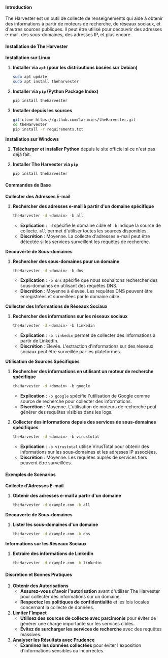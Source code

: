 #### Introduction

The Harvester est un outil de collecte de renseignements qui aide à obtenir des informations à partir de moteurs de recherche, de réseaux sociaux, et d'autres sources publiques. Il peut être utilisé pour découvrir des adresses e-mail, des sous-domaines, des adresses IP, et plus encore.

#### Installation de The Harvester

**Installation sur Linux**

1.  **Installer via `apt` (pour les distributions basées sur Debian)**

    ```bash
    sudo apt update
    sudo apt install theharvester
    ```
2.  **Installer via `pip` (Python Package Index)**

    ```bash
    pip install theharvester
    ```
3.  **Installer depuis les sources**

    ```bash
    git clone https://github.com/laramies/theHarvester.git
    cd theHarvester
    pip install -r requirements.txt
    ```

**Installation sur Windows**

1. **Télécharger et installer Python** depuis le site officiel si ce n'est pas déjà fait.
2.  **Installer The Harvester via `pip`**

    ```bash
    pip install theharvester
    ```

#### Commandes de Base

**Collecter des Adresses E-mail**

1.  **Rechercher des adresses e-mail à partir d'un domaine spécifique**

    ```bash
    theHarvester -d <domain> -b all
    ```

    * **Explication** : `-d` spécifie le domaine cible et `-b` indique la source de collecte. `all` permet d'utiliser toutes les sources disponibles.
    * **Discrétion** : Moyenne. La collecte d'adresses e-mail peut être détectée si les services surveillent les requêtes de recherche.

**Découverte de Sous-domaines**

1.  **Rechercher des sous-domaines pour un domaine**

    ```bash
    theHarvester -d <domain> -b dns
    ```

    * **Explication** : `-b dns` spécifie que nous souhaitons rechercher des sous-domaines en utilisant des requêtes DNS.
    * **Discrétion** : Moyenne à élevée. Les requêtes DNS peuvent être enregistrées et surveillées par le domaine cible.

**Collecter des Informations de Réseaux Sociaux**

1.  **Rechercher des informations sur les réseaux sociaux**

    ```bash
    theHarvester -d <domain> -b linkedin
    ```

    * **Explication** : `-b linkedin` permet de collecter des informations à partir de LinkedIn.
    * **Discrétion** : Élevée. L'extraction d'informations sur des réseaux sociaux peut être surveillée par les plateformes.

**Utilisation de Sources Spécifiques**

1.  **Rechercher des informations en utilisant un moteur de recherche spécifique**

    ```bash
    theHarvester -d <domain> -b google
    ```

    * **Explication** : `-b google` spécifie l'utilisation de Google comme source de recherche pour collecter des informations.
    * **Discrétion** : Moyenne. L'utilisation de moteurs de recherche peut générer des requêtes visibles dans les logs.
2.  **Collecter des informations depuis des services de sous-domaines spécifiques**

    ```bash
    theHarvester -d <domain> -b virustotal
    ```

    * **Explication** : `-b virustotal` utilise VirusTotal pour obtenir des informations sur les sous-domaines et les adresses IP associées.
    * **Discrétion** : Moyenne. Les requêtes auprès de services tiers peuvent être surveillées.

#### Exemples de Scénarios

**Collecte d'Adresses E-mail**

1.  **Obtenir des adresses e-mail à partir d'un domaine**

    ```bash
    theHarvester -d example.com -b all
    ```

**Découverte de Sous-domaines**

1.  **Lister les sous-domaines d'un domaine**

    ```bash
    theHarvester -d example.com -b dns
    ```

**Informations sur les Réseaux Sociaux**

1.  **Extraire des informations de LinkedIn**

    ```bash
    theHarvester -d example.com -b linkedin
    ```

#### Discrétion et Bonnes Pratiques

1. **Obtenir des Autorisations**
   * **Assurez-vous d'avoir l'autorisation** avant d'utiliser The Harvester pour collecter des informations sur un domaine.
   * **Respectez les politiques de confidentialité** et les lois locales concernant la collecte de données.
2. **Limiter l'Impact**
   * **Utilisez des sources de collecte avec parcimonie** pour éviter de générer une charge importante sur les services cibles.
   * **Évitez de surcharger les services de recherche** avec des requêtes massives.
3. **Analyser les Résultats avec Prudence**
   * **Examinez les données collectées** pour éviter l'exposition d'informations sensibles ou incorrectes.
